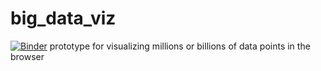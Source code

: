 # big_data_viz
[![Binder](https://mybinder.org/badge_logo.svg)](https://mybinder.org/v2/gh/marcdhansenesi/big_data_viz/HEAD?labpath=2color_scatter_histograms.ipynb)
prototype for visualizing millions or billions of data points in the browser
